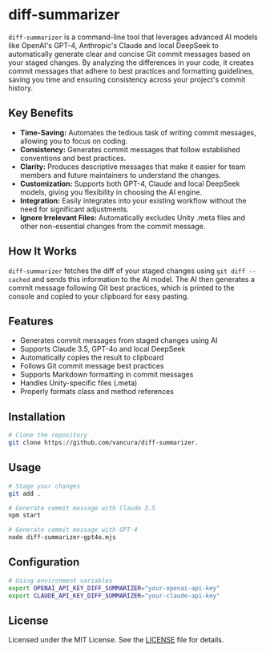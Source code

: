 # diff-summarizer

`diff-summarizer` is a command-line tool that leverages advanced AI models like OpenAI's GPT-4, Anthropic's Claude and local DeepSeek to automatically generate clear and concise Git commit messages based on your staged changes. By analyzing the differences in your code, it creates commit messages that adhere to best practices and formatting guidelines, saving you time and ensuring consistency across your project's commit history.

## Key Benefits

-   **Time-Saving:** Automates the tedious task of writing commit messages, allowing you to focus on coding.
-   **Consistency:** Generates commit messages that follow established conventions and best practices.
-   **Clarity:** Produces descriptive messages that make it easier for team members and future maintainers to understand the changes.
-   **Customization:** Supports both GPT-4, Claude and local DeepSeek models, giving you flexibility in choosing the AI engine.
-   **Integration:** Easily integrates into your existing workflow without the need for significant adjustments.
-   **Ignore Irrelevant Files:** Automatically excludes Unity .meta files and other non-essential changes from the commit message.

## How It Works

`diff-summarizer` fetches the diff of your staged changes using `git diff --cached` and sends this information to the AI model. The AI then generates a commit message following Git best practices, which is printed to the console and copied to your clipboard for easy pasting.

## Features

-   Generates commit messages from staged changes using AI
-   Supports Claude 3.5, GPT-4o and local DeepSeek
-   Automatically copies the result to clipboard
-   Follows Git commit message best practices
-   Supports Markdown formatting in commit messages
-   Handles Unity-specific files (.meta)
-   Properly formats class and method references

## Installation

```bash
# Clone the repository
git clone https://github.com/vancura/diff-summarizer.
```

## Usage

```bash
# Stage your changes
git add .

# Generate commit message with Claude 3.5
npm start

# Generate commit message with GPT-4
node diff-summarizer-gpt4o.mjs
```

## Configuration

```bash
# Using environment variables
export OPENAI_API_KEY_DIFF_SUMMARIZER="your-openai-api-key"
export CLAUDE_API_KEY_DIFF_SUMMARIZER="your-claude-api-key"
```

## License

Licensed under the MIT License. See the [LICENSE](LICENSE) file for details.
